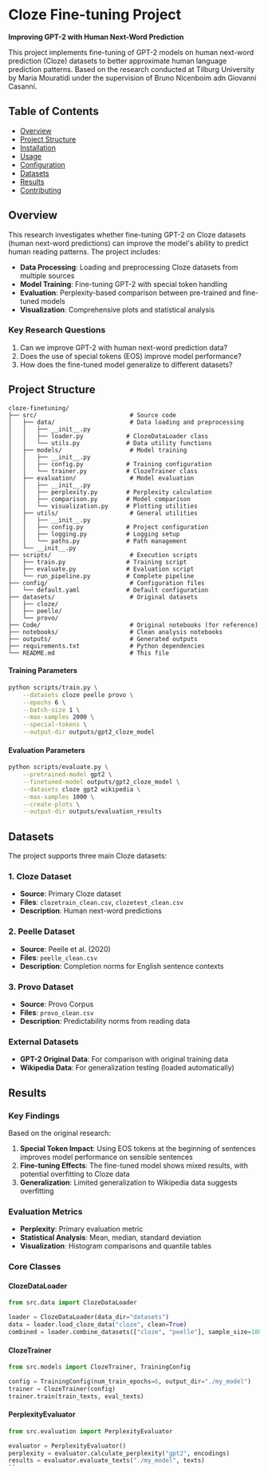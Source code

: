 # Cloze Fine-tuning Project

**Improving GPT-2 with Human Next-Word Prediction**

This project implements fine-tuning of GPT-2 models on human next-word prediction (Cloze) datasets to better approximate human language prediction patterns. Based on the research conducted at Tilburg University by Maria Mouratidi under the supervision of Bruno Nicenboim adn Giovanni Casanni.

## Table of Contents

- [Overview](#overview)
- [Project Structure](#project-structure)
- [Installation](#installation)
- [Usage](#usage)
- [Configuration](#configuration)
- [Datasets](#datasets)
- [Results](#results)
- [Contributing](#contributing)

## Overview

This research investigates whether fine-tuning GPT-2 on Cloze datasets (human next-word predictions) can improve the model's ability to predict human reading patterns. The project includes:

- **Data Processing**: Loading and preprocessing Cloze datasets from multiple sources
- **Model Training**: Fine-tuning GPT-2 with special token handling
- **Evaluation**: Perplexity-based comparison between pre-trained and fine-tuned models
- **Visualization**: Comprehensive plots and statistical analysis

### Key Research Questions

1. Can we improve GPT-2 with human next-word prediction data?
2. Does the use of special tokens (EOS) improve model performance?
3. How does the fine-tuned model generalize to different datasets?

## Project Structure

```
cloze-finetuning/
├── src/                          # Source code
│   ├── data/                     # Data loading and preprocessing
│   │   ├── __init__.py
│   │   ├── loader.py            # ClozeDataLoader class
│   │   └── utils.py             # Data utility functions
│   ├── models/                   # Model training
│   │   ├── __init__.py
│   │   ├── config.py            # Training configuration
│   │   └── trainer.py           # ClozeTrainer class
│   ├── evaluation/               # Model evaluation
│   │   ├── __init__.py
│   │   ├── perplexity.py        # Perplexity calculation
│   │   ├── comparison.py        # Model comparison
│   │   └── visualization.py     # Plotting utilities
│   ├── utils/                    # General utilities
│   │   ├── __init__.py
│   │   ├── config.py            # Project configuration
│   │   ├── logging.py           # Logging setup
│   │   └── paths.py             # Path management
│   └── __init__.py
├── scripts/                      # Execution scripts
│   ├── train.py                 # Training script
│   ├── evaluate.py              # Evaluation script
│   └── run_pipeline.py          # Complete pipeline
├── config/                       # Configuration files
│   └── default.yaml             # Default configuration
├── datasets/                     # Original datasets
│   ├── cloze/
│   ├── peelle/
│   └── provo/
├── Code/                         # Original notebooks (for reference)
├── notebooks/                    # Clean analysis notebooks
├── outputs/                      # Generated outputs
├── requirements.txt              # Python dependencies
└── README.md                     # This file
```

#### Training Parameters

```bash
python scripts/train.py \
    --datasets cloze peelle provo \
    --epochs 6 \
    --batch-size 1 \
    --max-samples 2000 \
    --special-tokens \
    --output-dir outputs/gpt2_cloze_model
```

#### Evaluation Parameters

```bash
python scripts/evaluate.py \
    --pretrained-model gpt2 \
    --finetuned-model outputs/gpt2_cloze_model \
    --datasets cloze gpt2 wikipedia \
    --max-samples 1000 \
    --create-plots \
    --output-dir outputs/evaluation_results
```

## Datasets

The project supports three main Cloze datasets:

### 1. Cloze Dataset
- **Source**: Primary Cloze dataset
- **Files**: `clozetrain_clean.csv`, `clozetest_clean.csv`
- **Description**: Human next-word predictions

### 2. Peelle Dataset
- **Source**: Peelle et al. (2020)
- **Files**: `peelle_clean.csv`
- **Description**: Completion norms for English sentence contexts

### 3. Provo Dataset
- **Source**: Provo Corpus
- **Files**: `provo_clean.csv`
- **Description**: Predictability norms from reading data

### External Datasets
- **GPT-2 Original Data**: For comparison with original training data
- **Wikipedia Data**: For generalization testing (loaded automatically)

## Results

### Key Findings

Based on the original research:

1. **Special Token Impact**: Using EOS tokens at the beginning of sentences improves model performance on sensible sentences
2. **Fine-tuning Effects**: The fine-tuned model shows mixed results, with potential overfitting to Cloze data
3. **Generalization**: Limited generalization to Wikipedia data suggests overfitting

### Evaluation Metrics

- **Perplexity**: Primary evaluation metric
- **Statistical Analysis**: Mean, median, standard deviation
- **Visualization**: Histogram comparisons and quantile tables

### Core Classes

#### ClozeDataLoader
```python
from src.data import ClozeDataLoader

loader = ClozeDataLoader(data_dir="datasets")
data = loader.load_cloze_data("cloze", clean=True)
combined = loader.combine_datasets(["cloze", "peelle"], sample_size=1000)
```

#### ClozeTrainer
```python
from src.models import ClozeTrainer, TrainingConfig

config = TrainingConfig(num_train_epochs=6, output_dir="./my_model")
trainer = ClozeTrainer(config)
trainer.train(train_texts, eval_texts)
```

#### PerplexityEvaluator
```python
from src.evaluation import PerplexityEvaluator

evaluator = PerplexityEvaluator()
perplexity = evaluator.calculate_perplexity("gpt2", encodings)
results = evaluator.evaluate_texts("./my_model", texts)
``